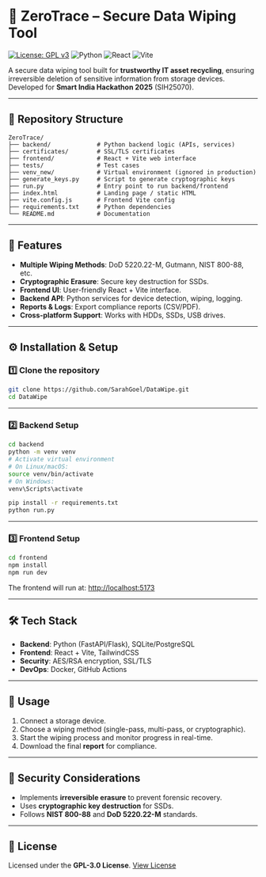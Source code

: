 # 🔐 ZeroTrace – Secure Data Wiping Tool

[![License: GPL v3](https://img.shields.io/badge/License-GPLv3-blue.svg)](https://www.gnu.org/licenses/gpl-3.0)
![Python](https://img.shields.io/badge/Python-3.11-blue)
![React](https://img.shields.io/badge/React-18.2.0-blue)
![Vite](https://img.shields.io/badge/Vite-4.4.9-green)

A secure data wiping tool built for **trustworthy IT asset recycling**, ensuring irreversible deletion of sensitive information from storage devices. Developed for **Smart India Hackathon 2025** (SIH25070).

---

## 📂 Repository Structure

```
ZeroTrace/
├── backend/             # Python backend logic (APIs, services)
├── certificates/        # SSL/TLS certificates
├── frontend/            # React + Vite web interface
├── tests/               # Test cases
├── venv_new/            # Virtual environment (ignored in production)
├── generate_keys.py     # Script to generate cryptographic keys
├── run.py               # Entry point to run backend/frontend
├── index.html           # Landing page / static HTML
├── vite.config.js       # Frontend Vite config
├── requirements.txt     # Python dependencies
└── README.md            # Documentation
```

---

## 🚀 Features

* **Multiple Wiping Methods**: DoD 5220.22-M, Gutmann, NIST 800-88, etc.
* **Cryptographic Erasure**: Secure key destruction for SSDs.
* **Frontend UI**: User-friendly React + Vite interface.
* **Backend API**: Python services for device detection, wiping, logging.
* **Reports & Logs**: Export compliance reports (CSV/PDF).
* **Cross-platform Support**: Works with HDDs, SSDs, USB drives.

---

## ⚙️ Installation & Setup

### 1️⃣ Clone the repository

```bash
git clone https://github.com/SarahGoel/DataWipe.git
cd DataWipe
```

---

### 2️⃣ Backend Setup

```bash
cd backend
python -m venv venv
# Activate virtual environment
# On Linux/macOS:
source venv/bin/activate
# On Windows:
venv\Scripts\activate

pip install -r requirements.txt
python run.py
```

---

### 3️⃣ Frontend Setup

```bash
cd frontend
npm install
npm run dev
```

The frontend will run at: [http://localhost:5173](http://localhost:5173)

---

## 🛠️ Tech Stack

* **Backend**: Python (FastAPI/Flask), SQLite/PostgreSQL
* **Frontend**: React + Vite, TailwindCSS
* **Security**: AES/RSA encryption, SSL/TLS
* **DevOps**: Docker, GitHub Actions

---

## 📜 Usage

1. Connect a storage device.
2. Choose a wiping method (single-pass, multi-pass, or cryptographic).
3. Start the wiping process and monitor progress in real-time.
4. Download the final **report** for compliance.

---

## 🔐 Security Considerations

* Implements **irreversible erasure** to prevent forensic recovery.
* Uses **cryptographic key destruction** for SSDs.
* Follows **NIST 800-88** and **DoD 5220.22-M** standards.

---

## 📄 License

Licensed under the **GPL-3.0 License**.
[View License](https://www.gnu.org/licenses/gpl-3.0)
